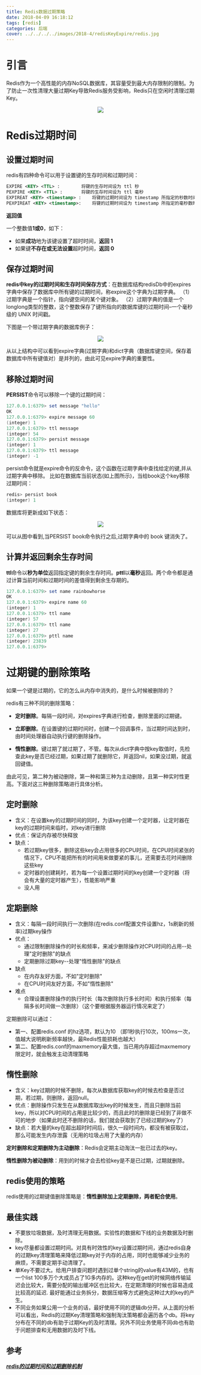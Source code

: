 ```yaml
---
title: Redis数据过期策略
date: 2018-04-09 16:18:12
tags: [redis]
categories: 后端
cover: ../../../../images/2018-4/redisKeyExpire/redis.jpg
---
```


# 引言

Redis作为一个高性能的内存NoSQL数据库，其容量受到最大内存限制的限制。为了防止一次性清理大量过期Key导致Redis服务受影响，Redis只在空闲时清理过期Key。<div align=center><img src="../../../../images/2018-4/redisKeyExpire/redis.jpg"/></div>

# Redis过期时间

## 设置过期时间

redis有四种命令可以用于设置键的生存时间和过期时间：

```xml
EXPIRE <KEY> <TTL> : 		将键的生存时间设为 ttl 秒
PEXPIRE <KEY> <TTL> :		将键的生存时间设为 ttl 毫秒
EXPIREAT <KEY> <timestamp> :	将键的过期时间设为 timestamp 所指定的秒数时间戳
PEXPIREAT <KEY> <timestamp>: 	将键的过期时间设为 timestamp 所指定的毫秒数时间戳.
```

**返回值**

一个整数值**1或0**，如下：

- 如果**成功**地为该键设置了超时时间，**返回 1**
- 如果键**不存在或无法设置**超时时间，**返回 0**

## 保存过期时间

**redis中key的过期时间和生存时间保存方式**：在数据库结构redisDb中的expires字典中保存了数据库中所有键的过期时间，称expire这个字典为过期字典。
（1）过期字典是一个指针，指向键空间的某个键对象。
（2）过期字典的值是一个longlong类型的整数，这个整数保存了键所指向的数据库键的过期时间–一个毫秒级的 UNIX 时间戳。

下图是一个带过期字典的数据库例子：<div align=center><img src="../../../../images/2018-4/redisKeyExpire/e1.png"/></div>

从以上结构中可以看到expire字典(过期字典)和dict字典（数据库键空间，保存着数据库中所有键值对）是并列的，由此可见expire字典的重要性。

## 移除过期时间

**PERSIST**命令可以移除一个键的过期时间：

```powershell
127.0.0.1:6379> set message "hello"
OK
127.0.0.1:6379> expire message 60
(integer) 1
127.0.0.1:6379> ttl message
(integer) 54
127.0.0.1:6379> persist message
(integer) 1
127.0.0.1:6379> ttl message
(integer) -1
```

persist命令就是expire命令的反命令，这个函数在过期字典中查找给定的键,并从过期字典中移除。
比如在数据库当前状态(如上图所示)，当给book这个key移除过期时间：

```powershell
redis> persist book
(integer) 1
```

数据库将更新成如下状态：<div align=center><img src="../../../../images/2018-4/redisKeyExpire/e2.png"/></div>

可以从图中看到,当PERSIST book命令执行之后,过期字典中的 book 键消失了。

## 计算并返回剩余生存时间

**ttl**命令以**秒为单位**返回指定键的剩余生存时间。**pttl**以**毫秒**返回。两个命令都是通过计算当前时间和过期时间的差值得到剩余生存期的。

```powershell
127.0.0.1:6379> set name rainbowhorse
OK
127.0.0.1:6379> expire name 60
(integer) 1
127.0.0.1:6379> ttl name
(integer) 57
127.0.0.1:6379> ttl name
(integer) 27
127.0.0.1:6379> pttl name
(integer) 23839
127.0.0.1:6379>
```

# 过期键的删除策略

如果一个键是过期的，它的怎么从内存中消失的，是什么时候被删除的？

redis有三种不同的删除策略：

- **定时删除**。每隔一段时间，对expires字典进行检查，删除里面的过期键。


- **立即删除**。在设置键的过期时间时，创建一个回调事件，当过期时间达到时，由时间处理器自动执行键的删除操作。
- **惰性删除**。键过期了就过期了，不管。每次从dict字典中按key取值时，先检查此key是否已经过期，如果过期了就删除它，并返回nil，如果没过期，就返回键值。

由此可见，第二种为被动删除，第一种和第三种为主动删除，且第一种实时性更高。下面对这三种删除策略进行具体分析。

## 定时删除

- 含义：在设置key的过期时间的同时，为该key创建一个定时器，让定时器在key的过期时间来临时，对key进行删除
- 优点：保证内存被尽快释放
- 缺点：
  - 若过期key很多，删除这些key会占用很多的CPU时间，在CPU时间紧张的情况下，CPU不能把所有的时间用来做要紧的事儿，还需要去花时间删除这些key
  - 定时器的创建耗时，若为每一个设置过期时间的key创建一个定时器（将会有大量的定时器产生），性能影响严重
  - 没人用

## 定期删除

- 含义：每隔一段时间执行一次删除(在redis.conf配置文件设置hz，1s刷新的频率)过期key操作
- 优点：
  - 通过限制删除操作的时长和频率，来减少删除操作对CPU时间的占用--处理"定时删除"的缺点
  - 定期删除过期key--处理"惰性删除"的缺点
- 缺点
  - 在内存友好方面，不如"定时删除"
  - 在CPU时间友好方面，不如"惰性删除"
- 难点
  - 合理设置删除操作的执行时长（每次删除执行多长时间）和执行频率（每隔多长时间做一次删除）（这个要根据服务器运行情况来定了）

定期删除可以通过：

- 第一、配置redis.conf 的hz选项，默认为10 （即1秒执行10次，100ms一次，值越大说明刷新频率越快，最Redis性能损耗也越大） 
- 第二、配置redis.conf的maxmemory最大值，当已用内存超过maxmemory限定时，就会触发主动清理策略

## 惰性删除

- 含义：key过期的时候不删除，每次从数据库获取key的时候去检查是否过期，若过期，则删除，返回null。
- 优点：删除操作只发生在从数据库取出key的时候发生，而且只删除当前key，所以对CPU时间的占用是比较少的，而且此时的删除是已经到了非做不可的地步（如果此时还不删除的话，我们就会获取到了已经过期的key了）
- 缺点：若大量的key在超出超时时间后，很久一段时间内，都没有被获取过，那么可能发生内存泄露（无用的垃圾占用了大量的内存）

**定时删除和定期删除为主动删除**：Redis会定期主动淘汰一批已过去的key。

**惰性删除为被动删除**：用到的时候才会去检验key是不是已过期，过期就删除。

## redis使用的策略

redis使用的过期键值删除策略是：**惰性删除加上定期删除，两者配合使用**。

## 最佳实践

- 不要放垃圾数据，及时清理无用数据。实验性的数据和下线的业务数据及时删除。
- key尽量都设置过期时间。对具有时效性的key设置过期时间，通过redis自身的过期key清理策略来降低过期key对于内存的占用，同时也能够减少业务的麻烦，不需要定期手动清理了。
- 单Key不要过大。给用户排查问题时遇到过单个string的value有43M的，也有一个list 100多万个大成员占了1G多内存的。这种key在get的时候网络传输延迟会比较大，需要分配的输出缓冲区也比较大，在定期清理的时候也容易造成比较高的延迟. 最好能通过业务拆分，数据压缩等方式避免这种过大的key的产生。
- 不同业务如果公用一个业务的话，最好使用不同的逻辑db分开。从上面的分析可以看出，Redis的过期Key清理策略和强制淘汰策略都会遍历各个db。将key分布在不同的db有助于过期Key的及时清理。另外不同业务使用不同db也有助于问题排查和无用数据的及时下线。

## 参考

[***redis的过期时间和过期删除机制***](https://www.jianshu.com/p/9352d20fb2e0?utm_campaign=maleskine&utm_content=note&utm_medium=seo_notes&utm_source=recommendation)